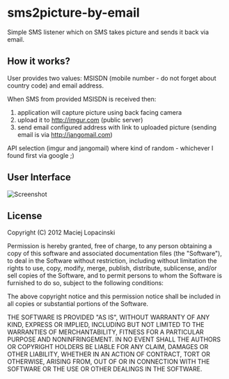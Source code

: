 sms2picture-by-email
====================

Simple SMS listener which on SMS takes picture and sends it back via email.

How it works?
-------------
User provides two values: MSISDN (mobile number - do not forget about country code) and email address.

When SMS from provided MSISDN is received then:
 1. application will capture picture using back facing camera 
 2. upload it to http://imgur.com (public server)
 3. send email configured address with link to uploaded picture (sending email is via http://jangomail.com)

API selection (imgur and jangomail) where kind of random - whichever I found first via google ;)

User Interface
--------------
![Screenshot](https://raw.github.com/hamsterready/sms2picture-by-email/master/github/screenshot.png)


License
-------

Copyright (C) 2012 Maciej Lopacinski

Permission is hereby granted, free of charge, to any person obtaining a copy of this software and associated documentation files (the "Software"), to deal in the Software without restriction, including without limitation the rights to use, copy, modify, merge, publish, distribute, sublicense, and/or sell copies of the Software, and to permit persons to whom the Software is furnished to do so, subject to the following conditions:

The above copyright notice and this permission notice shall be included in all copies or substantial portions of the Software.

THE SOFTWARE IS PROVIDED "AS IS", WITHOUT WARRANTY OF ANY KIND, EXPRESS OR IMPLIED, INCLUDING BUT NOT LIMITED TO THE WARRANTIES OF MERCHANTABILITY, FITNESS FOR A PARTICULAR PURPOSE AND NONINFRINGEMENT. IN NO EVENT SHALL THE AUTHORS OR COPYRIGHT HOLDERS BE LIABLE FOR ANY CLAIM, DAMAGES OR OTHER LIABILITY, WHETHER IN AN ACTION OF CONTRACT, TORT OR OTHERWISE, ARISING FROM, OUT OF OR IN CONNECTION WITH THE SOFTWARE OR THE USE OR OTHER DEALINGS IN THE SOFTWARE.

